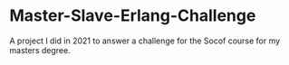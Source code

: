# Master-Slave-Erlang-Challenge
A project I did in 2021 to answer a challenge for the Socof course for my masters degree.
